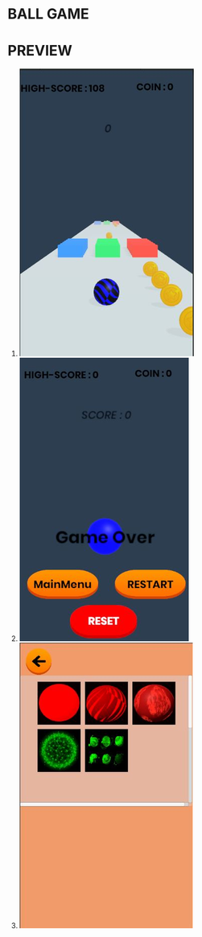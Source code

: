 # BALL GAME 

# PREVIEW

1) ![](Preview/Preview01.JPG)
2) ![](Preview/Preview02.JPG)
3) ![](Preview/Preview03.JPG)
